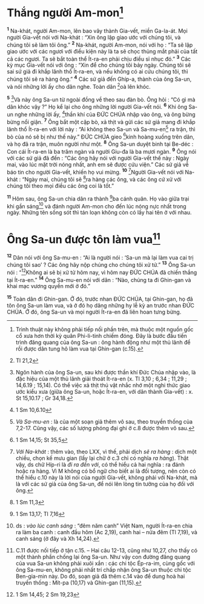 # Thắng người Am-mon[^1]
<sup><b>1</b></sup> Na-khát, người Am-mon, lên bao vây thành Gia-vết, miền Ga-la-át. Mọi người Gia-vết nói với Na-khát : “Xin ông lập giao ước với chúng tôi, và chúng tôi sẽ làm tôi ông.” <sup><b>2</b></sup> Na-khát, người Am-mon, nói với họ : “Ta sẽ lập giao ước với các ngươi với điều kiện này là ta sẽ chọc thủng mắt phải của tất cả các ngươi. Ta sẽ bắt toàn thể Ít-ra-en phải chịu điều sỉ nhục đó.” <sup><b>3</b></sup> Các kỳ mục Gia-vết nói với ông : “Xin để cho chúng tôi bảy ngày. Chúng tôi sẽ sai sứ giả đi khắp lãnh thổ Ít-ra-en, và nếu không có ai cứu chúng tôi, thì chúng tôi sẽ ra hàng ông.” <sup><b>4</b></sup> Các sứ giả đến Ghíp-a, thành của ông Sa-un, và nói những lời ấy cho dân nghe. Toàn dân [^1*]oà lên khóc.

<sup><b>5</b></sup> [^2]Và này ông Sa-un từ ngoài đồng về theo sau đàn bò. Ông hỏi : “Có gì mà dân khóc vậy ?” Họ kể lại cho ông những lời người Gia-vết nói. <sup><b>6</b></sup> Khi ông Sa-un nghe những lời ấy, [^2*]thần khí của ĐỨC CHÚA nhập vào ông, và ông bừng bừng nổi giận. <sup><b>7</b></sup> Ông bắt một cặp bò, xả thịt và gửi các sứ giả mang đi khắp lãnh thổ Ít-ra-en với lời này : “Ai không theo Sa-un và Sa-mu-en[^3] ra trận, thì bò của nó sẽ bị như thế này.” ĐỨC CHÚA gieo [^3*]kinh hoàng xuống trên dân, và họ đã ra trận, muôn người như một. <sup><b>8</b></sup> Ông Sa-un duyệt binh tại Be-déc : Con cái Ít-ra-en là ba trăm ngàn và người Giu-đa là ba mươi ngàn. <sup><b>9</b></sup> Ông nói với các sứ giả đã đến : “Các ông hãy nói với người Gia-vết thế này : Ngày mai, vào lúc mặt trời nóng nhất, anh em sẽ được cứu viện.” Các sứ giả về báo tin cho người Gia-vết, khiến họ vui mừng. <sup><b>10</b></sup> [^4]Người Gia-vết nói với Na-khát : “Ngày mai, chúng tôi sẽ [^4*]ra hàng các ông, và các ông cứ xử với chúng tôi theo mọi điều các ông coi là tốt.”

<sup><b>11</b></sup> Hôm sau, ông Sa-un chia dân ra thành [^5*]ba cánh quân. Họ vào giữa trại khi gần sáng[^5] và đánh người Am-mon cho đến lúc nóng nực nhất trong ngày. Những tên sống sót thì tán loạn không còn có lấy hai tên ở với nhau.

# Ông Sa-un được tôn làm vua[^6]
<sup><b>12</b></sup> Dân nói với ông Sa-mu-en : “Ai là người nói : ‘Sa-un mà lại làm vua cai trị chúng tôi sao’ ? Các ông hãy nộp chúng cho chúng tôi xử tử.” <sup><b>13</b></sup> Ông Sa-un nói : “[^6*]Không ai sẽ bị xử tử hôm nay, vì hôm nay ĐỨC CHÚA đã chiến thắng tại Ít-ra-en.” <sup><b>14</b></sup> Ông Sa-mu-en nói với dân : “Nào, chúng ta đi Ghin-gan và khai mạc vương quyền mới ở đó.”

<sup><b>15</b></sup> Toàn dân đi Ghin-gan. Ở đó, trước nhan ĐỨC CHÚA, tại Ghin-gan, họ đã tôn ông Sa-un làm vua, và ở đó họ dâng những hy lễ kỳ an trước nhan ĐỨC CHÚA. Ở đó, ông Sa-un và mọi người Ít-ra-en đã liên hoan tưng bừng.

[^1]: Trình thuật này không phải tiếp nối phần trên, mà thuộc một nguồn gốc cổ xưa hơn thời kỳ quân Phi-li-tinh chiếm đóng. Đây là bước đầu tiến trình đăng quang của ông Sa-un : ông hành động như một thủ lãnh để rồi được dân tung hô làm vua tại Ghin-gan (c.15).
[^2]: Ngôn hành của ông Sa-un, sau khi được thần khí Đức Chúa nhập vào, là đặc hiệu của một thủ lãnh giải thoát Ít-ra-en (x. Tl 3,10 ; 6,34 ; 11,29 ; 14,6.19 ; 15,14). Có thể việc xả thịt thú vật nhắc nhớ một nghi thức giao ước kiểu xưa (giữa ông Sa-un, hoặc Ít-ra-en, với dân thành Gia-vết) : x. St 15,10.17 ; Gr 34,18.
[^3]: <i>Và Sa-mu-en</i> : là của một soạn giả thêm vô sau, theo truyền thống của 7,2-17. Cũng vậy, các số lượng phóng đại ghi ở c.8 được thêm vô sau.
[^4]: <i>Với Na-khát</i> : thêm vào, theo LXX, vì thế, phải dịch <i>sẽ ra hàng</i> : dịch một chiều, chọn kế mưu gian (lấy lại chữ ở c.3 chỉ có nghĩa <i>ra hàng</i>). Thật vậy, ds chữ Híp-ri là <i>đi ra đến với</i>, có thể hiểu cả hai nghĩa : ra đánh hoặc ra hàng. Vì M không có bổ ngữ cho biết ai là đối tượng, nên còn có thể hiểu c.10 này là lời nói của người Gia-vết, không phải với Na-khát, mà là với các sứ giả của ông Sa-un, để nói lên lòng tin tưởng của họ đối với ông.
[^5]: ds : <i>vào lúc canh sáng</i> : “đêm năm canh” Việt Nam, người Ít-ra-en chia ra làm ba canh : canh đầu hôm (Ac 2,19), canh hai – nửa đêm (Tl 7,19), và canh sáng (ở đây và Xh 14,24).
[^6]: C.11 được nối tiếp ở tận c.15. – Hai câu 12-13, cũng như 10,27, cho thấy có một thành phần chống lại ông Sa-un. Như vậy con đường đăng quang của vua Sa-un không phải xuôi xắn : các chi tộc Ép-ra-im, cùng gốc với ông Sa-mu-en, không phải nhất trí chấp nhận ông Sa-un thuộc chi tộc Ben-gia-min này. Do đó, soạn giả đã thêm c.14 vào để dung hoà hai truyền thống : Mít-pa (10,17) và Ghin-gan (11,15).
[^1*]: Tl 21,2
[^2*]: 1 Sm 10,6.10
[^3*]: 1 Sm 14,15; St 35,5
[^4*]: 1 Sm 11,3
[^5*]: 1 Sm 13,17; Tl 7,16
[^6*]: 1 Sm 14,45; 2 Sm 19,23
